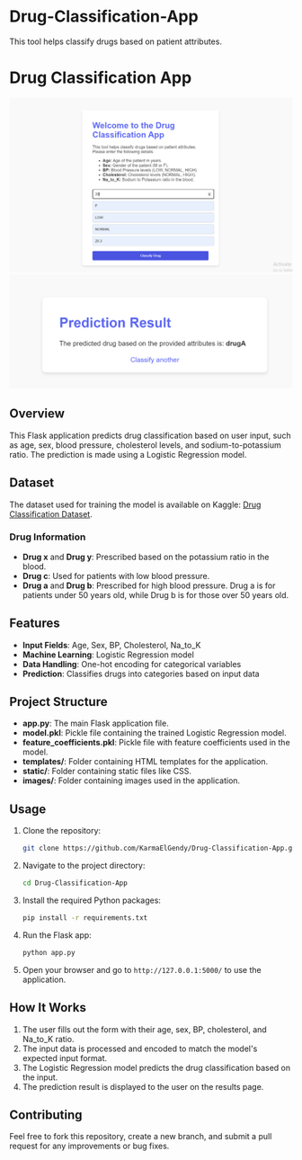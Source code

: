 # Drug-Classification-App
This tool helps classify drugs based on patient attributes. 

# Drug Classification App

![Prediction](https://github.com/KarmaElGendy/Drug-Classification-App/blob/main/images/Prediction.png)
![Result](https://github.com/KarmaElGendy/Drug-Classification-App/blob/main/images/Result.png)


## Overview

This Flask application predicts drug classification based on user input, such as age, sex, blood pressure, cholesterol levels, and sodium-to-potassium ratio. The prediction is made using a Logistic Regression model.

## Dataset

The dataset used for training the model is available on Kaggle: [Drug Classification Dataset](https://www.kaggle.com/datasets/prathamtripathi/drug-classification).

### Drug Information

- **Drug x** and **Drug y**: Prescribed based on the potassium ratio in the blood.
- **Drug c**: Used for patients with low blood pressure.
- **Drug a** and **Drug b**: Prescribed for high blood pressure. Drug a is for patients under 50 years old, while Drug b is for those over 50 years old.

## Features

- **Input Fields**: Age, Sex, BP, Cholesterol, Na_to_K
- **Machine Learning**: Logistic Regression model
- **Data Handling**: One-hot encoding for categorical variables
- **Prediction**: Classifies drugs into categories based on input data

## Project Structure

- **app.py**: The main Flask application file.
- **model.pkl**: Pickle file containing the trained Logistic Regression model.
- **feature_coefficients.pkl**: Pickle file with feature coefficients used in the model.
- **templates/**: Folder containing HTML templates for the application.
- **static/**: Folder containing static files like CSS.
- **images/**: Folder containing images used in the application.

## Usage

1. Clone the repository:

    ```bash
    git clone https://github.com/KarmaElGendy/Drug-Classification-App.git
    ```

2. Navigate to the project directory:

    ```bash
    cd Drug-Classification-App
    ```

3. Install the required Python packages:

    ```bash
    pip install -r requirements.txt
    ```

4. Run the Flask app:

    ```bash
    python app.py
    ```

5. Open your browser and go to `http://127.0.0.1:5000/` to use the application.

## How It Works

1. The user fills out the form with their age, sex, BP, cholesterol, and Na_to_K ratio.
2. The input data is processed and encoded to match the model's expected input format.
3. The Logistic Regression model predicts the drug classification based on the input.
4. The prediction result is displayed to the user on the results page.

## Contributing

Feel free to fork this repository, create a new branch, and submit a pull request for any improvements or bug fixes.


